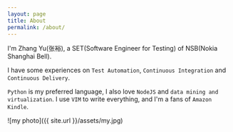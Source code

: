 ```yaml
---
layout: page
title: About
permalink: /about/
---
```


I'm Zhang Yu(张裕), a SET(Software Engineer for Testing) of NSB(Nokia Shanghai Bell).

I have some experiences on `Test Automation`, `Continuous Integration` and `Continuous Delivery`.

`Python` is my preferred language, I also love `NodeJS` and `data mining and virtualization`.
I use `VIM` to write everything, and I'm a fans of `Amazon Kindle`.

![my photo]({{ site.url }}/assets/my.jpg)

